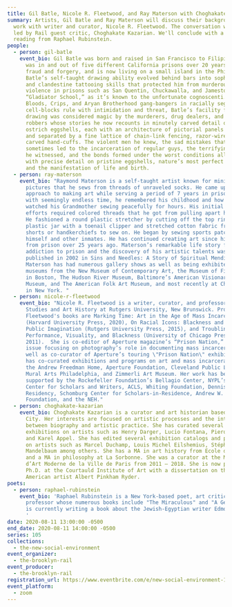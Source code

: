 ```yaml
---
title: Gil Batle, Nicole R. Fleetwood, and Ray Materson with Choghakate Kazarian
summary: Artists, Gil Batle and Ray Materson will discuss their background and
  work with writer and curator, Nicole R. Fleetwood. The conversation will be
  led by Rail guest critic, Choghakate Kazarian. We'll conclude with a poetry
  reading from Raphael Rubinstein.
people:
  - person: gil-batle
    event_bio: Gil Batle was born and raised in San Francisco to Filipino parents,
      was in and out of five different California prisons over 20 years for
      fraud and forgery, and is now living on a small island in the Philippines.
      Batle’s self-taught drawing ability evolved behind bars into sophisticated
      and clandestine tattooing skills that protected him from murderous gang
      violence in prisons such as San Quentin, Chuckawalla, and Jamestown— the
      “Gladiator School,” as it’s known to the unfortunate cognoscenti. Where
      Bloods, Crips, and Aryan Brotherhood gang-bangers in racially segregated
      cell-blocks rule with intimidation and threat, Batle’s facility for
      drawing was considered magic by the murderers, drug dealers, and armed
      robbers whose stories he now recounts in minutely carved detail on fragile
      ostrich eggshells, each with an architecture of pictorial panels supported
      and separated by a fine lattice of chain-link fencing, razor-wire, or
      carved hand-cuffs. The violent men he knew, the sad mistakes that
      sometimes led to the incarceration of regular guys, the terrifying events
      he witnessed, and the bonds formed under the worst conditions all appear
      with precise detail on pristine eggshells, nature’s most perfect creation
      and the manifestation of life and birth.
  - person: ray-materson
    event_bio: "Raymond Materson is a self-taught artist known for miniature
      pictures that he sews from threads of unraveled socks. He came upon this
      approach to making art while serving a period of 7 years in prison. Faced
      with seemingly endless time, he remembered his childhood and how he
      watched his Grandmother sewing peacefully for hours. His initial sewing
      efforts required colored threads that he got from pulling apart his socks.
      He fashioned a round plastic stretcher by cutting off the top ring of a
      plastic jar with a toenail clipper and stretched cotton fabric from boxer
      shorts or handkerchiefs to sew on. He began by sewing sports patches for
      himself and other inmates. He has continued creating art since his release
      from prison over 25 years ago. Materson’s remarkable life story from drug
      addiction to prison and the discovery of his artistic talents was
      published in 2002 in Sins and Needles: A Story of Spiritual Mending.
      Materson has had numerous gallery shows as well as being exhibited in
      museums from the New Museum of Contemporary Art, the Museum of Fine Arts
      in Boston, The Hudson River Museum, Baltimore’s American Visionary Art
      Museum, and The American Folk Art Museum, and most recently at Christie’s
      in New York. "
  - person: nicole-r-fleetwood
    event_bio: "Nicole R. Fleetwood is a writer, curator, and professor of American
      Studies and Art History at Rutgers University, New Brunswick. Professor
      Fleetwood's books are Marking Time: Art in the Age of Mass Incarceration
      (Harvard University Press, 2020), On Racial Icons: Blackness and the
      Public Imagination (Rutgers University Press, 2015), and Troubling Vision:
      Performance, Visuality, and Blackness (University of Chicago Press,
      2011).  She is co-editor of Aperture magazine’s “Prison Nation,” a special
      issue focusing on photography’s role in documenting mass incarceration, as
      well as co-curator of Aperture’s touring \"Prison Nation\" exhibition. She
      has co-curated exhibitions and programs on art and mass incarceration at
      the Andrew Freedman Home, Aperture Foundation, Cleveland Public Library,
      Mural Arts Philadelphia, and Zimmerli Art Museum. Her work has been
      supported by the Rockefeller Foundation’s Bellagio Center, NYPL’s Cullman
      Center for Scholars and Writers, ACLS, Whiting Foundation, Denniston Hill
      Residency, Schomburg Center for Scholars-in-Residence, Andrew W. Mellon
      Foundation, and the NEH."
  - person: choghakate-kazarian
    event_bio: Choghakate Kazarian is a curator and art historian based in New York
      City. Her interests are focused on artistic processes and the interaction
      between biography and artistic practice. She has curated several
      exhibitions on artists such as Henry Darger, Lucio Fontana, Piero Manzoni,
      and Karel Appel. She has edited several exhibition catalogs and published
      on artists such as Marcel Duchamp, Louis Michel Eilshemius, Stéphane
      Mandelbaum among others. She has a MA in art history from Ecole du Louvre
      and a MA in philosophy at La Sorbonne. She was a curator at the Musée
      d’Art Moderne de la Ville de Paris from 2011 — 2018. She is now pursuing a
      Ph.D. at the Courtauld Institute of Art with a dissertation on the
      American artist Albert Pinkham Ryder.
poets:
  - person: raphael-rubinstein
    event_bio: 'Raphael Rubinstein is a New York-based poet, art critic, and
      professor whose numerous books include "The Miraculous" and "A Geniza." He
      is currently writing a book about the Jewish-Egyptian writer Edmond Jabès.
      '
date: 2020-08-11 13:00:00 -0500
end_date: 2020-08-11 14:00:00 -0500
series: 105
collections:
  - the-new-social-environment
event_organizer:
  - the-brooklyn-rail
event_producer:
  - the-brooklyn-rail
registration_url: https://www.eventbrite.com/e/new-social-environment-105-gil-batle-nicole-r-fleetwood-ray-materson-tickets-116154752993
event_platform:
  - zoom
---
```

